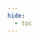```yaml
---
hide:
  - toc
---
```


<div style="width:100%; height:700px;" id="tree"></div>

<script>
  document.onreadystatechange = function () {
     if (document.readyState == "complete") {
     	  let family = new FamilyTree(document.getElementById("tree"), {
            nodeBinding: {field_0: "name",field_1: "title",field_2: "house",img_0: "photo" },
            siblingSpread: 150,
            template: "john",
            editForm: {
            photoBinding: "photo",
            buttons: null
            },
            filterBy: {
	            gender: {},
	            house: {} ,
	            status: {
		            Deceased: { checked:false }
	            }
            },
            nodes:  [{"id":1,"photo":"../images/Eilwen ferch Ealdred.jpg","name":"Eilwen ferch Ealdred","pids":[7],"gender":"female","house":"House Llyrith","status":"Alive"},{"id":2,"photo":"../images/Eira ferch Gwyn.jpg","name":"Eira ferch Gwyn","pids":[11],"gender":"female","house":"House Snowridge","status":"Alive"},{"id":3,"photo":"../images/Seren ferch Arianwen.jpg","name":"Seren ferch Arianwen","pids":[],"gender":"female","mid":15,"fid":14,"house":"House Dolforwyn","status":"Alive"},{"id":4,"photo":"../images/Maelona ferch Eilwen.jpg","name":"Maelona ferch Eilwen","pids":[],"gender":"female","mid":1,"fid":7,"house":"House Dolforwyn","status":"Alive"},{"id":5,"photo":"../images/Madoc ap Gwilym.jpg","name":"Madoc ap Gwilym","pids":[],"gender":"male","mid":1,"fid":7,"house":"House Dolforwyn","status":"Alive"},{"id":6,"photo":"../images/Llywelyn ap Emrys.jpg","name":"Llywelyn ap Emrys","pids":[],"gender":"female","mid":2,"fid":11,"house":"House Dolforwyn","status":"Alive"},{"id":7,"photo":"../images/Gwilym ap Cynric.jpg","name":"Gwilym ap Cynric","pids":[1],"gender":"male","mid":13,"fid":8,"house":"House Dolforwyn","status":"Alive"},{"id":8,"photo":"../images/Cynric ap Gwilym.jpg","name":"Cynric ap Gwilym","pids":[13],"gender":"male","house":"House Dolforwyn","status":"Deceased"},{"id":9,"photo":"../images/Gwenhwyfar ferch Eira.jpg","name":"Gwenhwyfar ferch Eira","pids":[],"gender":"female","mid":2,"fid":11,"house":"House Dolforwyn","status":"Alive"},{"id":10,"photo":"../images/Geraint ap Gwilym.jpg","name":"Geraint ap Gwilym","pids":[],"gender":"male","mid":1,"fid":7,"house":"House Dolforwyn","status":"Alive"},{"id":11,"photo":"../images/Emrys ap Bran.jpg","name":"Emrys ap Bran","pids":[2],"gender":"male","mid":15,"fid":14,"house":"House Dolforwyn","status":"Alive"},{"id":12,"photo":"../images/Elowen ferch Branwen.jpg","name":"Elowen ferch Branwen","pids":[],"gender":"female","mid":13,"fid":8,"house":"House Dolforwyn","status":"Deceased"},{"id":13,"photo":"../images/Branwen of Boudica.jpg","name":"Branwen of Boudica","pids":[8],"gender":"female","house":"House Dolforwyn","status":"Alive"},{"id":14,"photo":"../images/Bran ap Cynric.jpg","name":"Bran ap Cynric","pids":[15],"gender":"male","mid":13,"fid":8,"house":"House Dolforwyn","status":"Alive"},{"id":15,"photo":"../images/Arianwen ferch Cerdic.jpg","name":"Arianwen ferch Cerdic","pids":[14],"gender":"female","house":"House Daelwood","status":"Alive"}]
		})
	}
}
</script>
